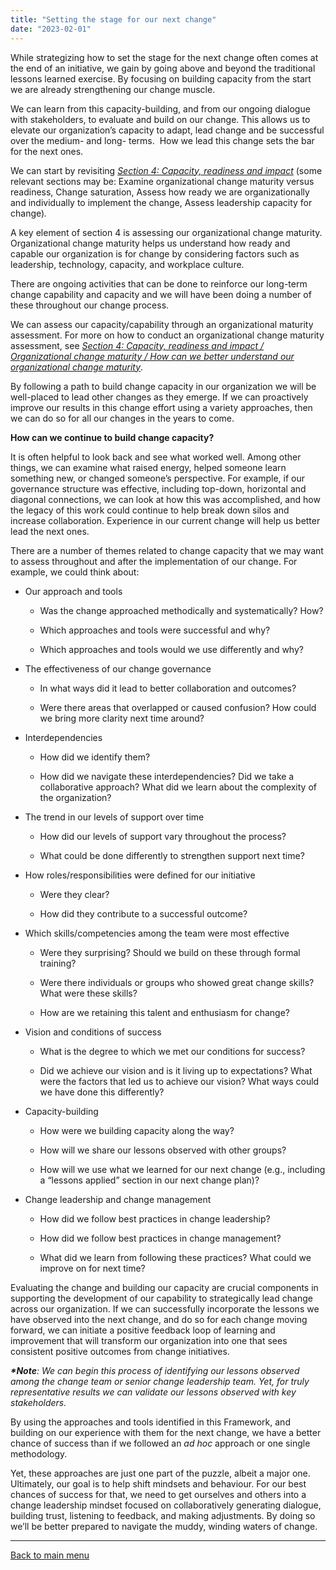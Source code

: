 ```yaml
---
title: "Setting the stage for our next change"
date: "2023-02-01"
---
```


While strategizing how to set the stage for the next change often comes at the end of an initiative, we gain by going above and beyond the traditional lessons learned exercise. By focusing on building capacity from the start we are already strengthening our change muscle.

We can learn from this capacity-building, and from our ongoing dialogue with stakeholders, to evaluate and build on our change. This allows us to elevate our organization’s capacity to adapt, lead change and be successful over the medium- and long- terms.  How we lead this change sets the bar for the next ones.

We can start by revisiting _[Section 4: Capacity, readiness and impact](/framework-for-leading-change/capacity-readiness-and-impact/)_ (some relevant sections may be: Examine organizational change maturity versus readiness, Change saturation, Assess how ready we are organizationally and individually to implement the change, Assess leadership capacity for change)_._

A key element of section 4 is assessing our organizational change maturity. Organizational change maturity helps us understand how ready and capable our organization is for change by considering factors such as leadership, technology, capacity, and workplace culture.

There are ongoing activities that can be done to reinforce our long-term change capability and capacity and we will have been doing a number of these throughout our change process.

We can assess our capacity/capability through an organizational maturity assessment. For more on how to conduct an organizational change maturity assessment, see _[Section 4: Capacity, readiness and impact / Organizational change maturity / How can we better understand our organizational change maturity](/framework-for-leading-change/organizational-change-maturity/)_.

By following a path to build change capacity in our organization we will be well-placed to lead other changes as they emerge. If we can proactively improve our results in this change effort using a variety approaches, then we can do so for all our changes in the years to come.

**How can we continue to build change capacity?**

It is often helpful to look back and see what worked well. Among other things, we can examine what raised energy, helped someone learn something new, or changed someone’s perspective. For example, if our governance structure was effective, including top-down, horizontal and diagonal connections, we can look at how this was accomplished, and how the legacy of this work could continue to help break down silos and increase collaboration. Experience in our current change will help us better lead the next ones.

There are a number of themes related to change capacity that we may want to assess throughout and after the implementation of our change. For example, we could think about:

- Our approach and tools
    - Was the change approached methodically and systematically? How?
    
    - Which approaches and tools were successful and why?
    
    - Which approaches and tools would we use differently and why?

- The effectiveness of our change governance
    - In what ways did it lead to better collaboration and outcomes?
    
    - Were there areas that overlapped or caused confusion? How could we bring more clarity next time around?

- Interdependencies
    - How did we identify them?
    
    - How did we navigate these interdependencies? Did we take a collaborative approach? What did we learn about the complexity of the organization?

- The trend in our levels of support over time
    - How did our levels of support vary throughout the process?
    
    - What could be done differently to strengthen support next time?

- How roles/responsibilities were defined for our initiative
    - Were they clear?
    
    - How did they contribute to a successful outcome?

- Which skills/competencies among the team were most effective
    - Were they surprising? Should we build on these through formal training?
    
    - Were there individuals or groups who showed great change skills? What were these skills?
    
    - How are we retaining this talent and enthusiasm for change?

- Vision and conditions of success
    - What is the degree to which we met our conditions for success?
    
    - Did we achieve our vision and is it living up to expectations? What were the factors that led us to achieve our vision? What ways could we have done this differently?

- Capacity-building
    - How were we building capacity along the way?
    
    - How will we share our lessons observed with other groups?
    
    - How will we use what we learned for our next change (e.g., including a “lessons applied” section in our next change plan)?

- Change leadership and change management
    - How did we follow best practices in change leadership?
    
    - How did we follow best practices in change management?
    
    - What did we learn from following these practices? What could we improve on for next time?

Evaluating the change and building our capacity are crucial components in supporting the development of our capability to strategically lead change across our organization. If we can successfully incorporate the lessons we have observed into the next change, and do so for each change moving forward, we can initiate a positive feedback loop of learning and improvement that will transform our organization into one that sees consistent positive outcomes from change initiatives.

**_\*Note_**_: We can begin this process of identifying our lessons observed among the change team or senior change leadership team. Yet, for truly representative results we can validate our lessons observed with key stakeholders._

By using the approaches and tools identified in this Framework, and building on our experience with them for the next change, we have a better chance of success than if we followed an _ad hoc_ approach or one single methodology.

Yet, these approaches are just one part of the puzzle, albeit a major one. Ultimately, our goal is to help shift mindsets and behaviour. For our best chances of success for that, we need to get ourselves and others into a change leadership mindset focused on collaboratively generating dialogue, building trust, listening to feedback, and making adjustments. By doing so we’ll be better prepared to navigate the muddy, winding waters of change.

* * *

[Back to main menu](/framework-for-leading-change/)
